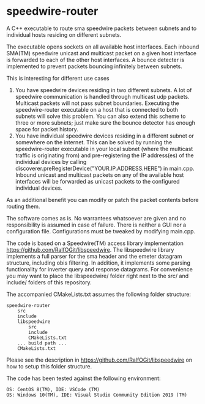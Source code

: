 # speedwire-router
A C++ executable to route sma speedwire packets between subnets and to individual hosts residing on different subnets.

The executable opens sockets on all available host interfaces. Each inbound SMA(TM) speedwire unicast and multicast packet on a given host interface is forwarded to each of the other host interfaces. A bounce detecter is implemented to prevent packets bouncing infinitely between subnets.

This is interesting for different use cases
1. You have speedwire devices residing in two different subnets. A lot of speedwire communication is handled through multicast udp packets. Multicast packets will not pass subnet boundaries. Executing the speedwire-router executable on a host that is connected to both subnets will solve this problem. You can also extend this scheme to three or more subnets; just make sure the bounce detector has enough space for packet history.
2. You have individual speedwire devices residing in a different subnet or somewhere on the internet. This can be solved by running the speedwire-router executable in your local subnet (where the multicast traffic is originating from) and pre-registering the IP address(es) of the individual devices by calling discoverer.preRegisterDevice("YOUR.IP.ADDRESS.HERE") in main.cpp. Inbound unicast and multicast packets on any of the available host interfaces will be forwarded as unicast packets to the configured individual devices.

As an additional benefit you can modify or patch the packet contents before routing them. 

The software comes as is. No warrantees whatsoever are given and no responsibility is assumed in case of failure. There is neither a GUI nor a configuration file. Configurations must be tweaked by modifying main.cpp.

The code is based on a Speedwire(TM) access library implementation https://github.com/RalfOGit/libspeedwire. The libspeedwire library implements a full parser for the sma header and the emeter datagram structure, including obis filtering. In addition, it implements some parsing functionality for inverter query and response datagrams. For convenience you may want to place the libspeedwire/ folder right next to the src/ and include/ folders of this repository.

The accompanied CMakeLists.txt assumes the following folder structure:

    speedwire-router
        src
        include
        libspeedwire
            src
            include
            CMakeLists.txt
        ... build path ...
        CMakeLists.txt

Please see the description in https://github.com/RalfOGit/libspeedwire on how to setup this folder structure.

The code has been tested against the following environment:

    OS: CentOS 8(TM), IDE: VSCode (TM)
    OS: Windows 10(TM), IDE: Visual Studio Community Edition 2019 (TM)
